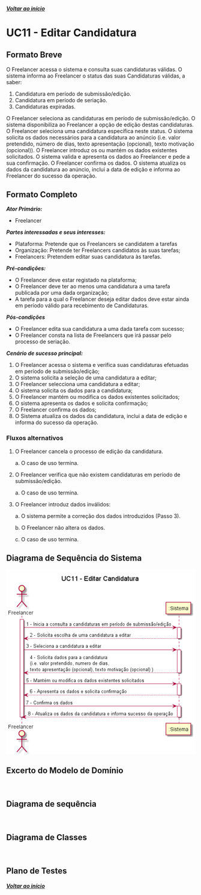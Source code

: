 ##### [Voltar ao início](https://github.com/blestonbandeiraUPSKILL/upskill_java1_labprg_grupo2/tree/main/README.md)

# UC11 - Editar Candidatura


## Formato Breve

O Freelancer acessa o sistema e consulta suas candidaturas válidas. O sistema informa ao 
Freelancer o status das suas Candidaturas válidas, a saber: 
1. Candidatura em período de submissão/edição.
2. Candidatura em período de seriação.
3. Candidaturas expiradas.

O Freelancer seleciona as candidaturas em período de submissão/edição. O sistema disponibiliza
ao Freelancer a opção de edição destas candidaturas. O Freelancer seleciona uma candidatura 
específica neste status. O sistema solicita os dados necessários para a candidatura ao anúncio 
(i.e. valor pretendido, número de dias, texto apresentação (opcional), texto motivação (opcional)). 
O Freelancer introduz os ou mantém os dados existentes solicitados. O sistema valida e apresenta os 
dados ao Freelancer e pede a sua confirmação. O Freelancer confirma os dados. O sistema atualiza os 
dados da candidatura ao anúncio, inclui a data de edição e informa ao Freelancer do sucesso da operação.

## Formato Completo

**_Ator Primário:_**

- Freelancer

**_Partes interessadas e seus interesses:_**

- Plataforma: Pretende que os Freelancers se candidatem a tarefas
- Organização: Pretende ter Freelancers candidatos às suas tarefas;
- Freelancers: Pretendem editar suas candidatura às tarefas.

**_Pré-condições:_**

- O Freelancer deve estar registado na plataforma;
- O Freelancer deve ter ao menos uma candidatura a uma tarefa publicada por uma dada organização;
- A tarefa para a qual o Freelancer deseja editar dados deve estar ainda em período válido para recebimento de Candidaturas.

**_Pós-condições_**

- O Freelancer edita sua candidatura a uma dada tarefa com sucesso;
- O Freelancer consta na lista de Freelancers que irá passar pelo processo de seriação.

**_Cenário de sucesso principal:_**

1. O Freelancer acessa o sistema e verifica suas candidaturas efetuadas em período de submissão/edição;
2. O sistema solicita a seleção de uma candidatura a editar;
3. O Freelancer selecciona uma candidatura a editar;
4. O sistema solicita os dados para a candidatura; 
5. O Freelancer mantém ou modifica os dados existentes solicitados;
6. O sistema apresenta os dados e solicita confirmação;
7. O Freelancer confirma os dados;
8. O Sistema atualiza os dados da candidatura, inclui a data de edição e informa do sucesso da operação.

### Fluxos alternativos

1. O Freelancer cancela o processo de edição da candidatura. 

   a. O caso de uso termina.
2. O Freelancer verifica que não existem candidaturas em período de submissão/edição. 

    a. O caso de uso termina.
3. O Freelancer introduz dados inválidos:    

    a. O sistema permite a correção dos dados introduzidos (Passo 3).

    b. O Freelancer não altera os dados. 

    c. O caso de uso termina.

## Diagrama de Sequência do Sistema
![UC11_Editar_Candidatura.png](https://github.com/blestonbandeiraUPSKILL/upskill_java1_labprg_grupo2/blob/main/Documenta%C3%A7%C3%A3o/Sprint%204/UC11_Editar_Candidatura/UC11_Editar_Candidatura.png)

## Excerto do Modelo de Domínio
![]()

## Diagrama de sequência <br/>
![]()

## Diagrama de Classes <br/>
![]()

## Plano de Testes <br/>
[]()

##### [Voltar ao início](https://github.com/blestonbandeiraUPSKILL/upskill_java1_labprg_grupo2/tree/main/README.md)